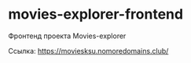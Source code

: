 # movies-explorer-frontend
Фронтенд проекта Movies-explorer

Ссылка: https://moviesksu.nomoredomains.club/
